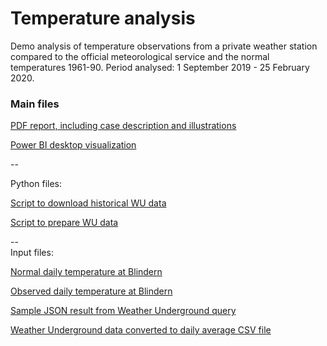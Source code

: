 # Temperature analysis
 
Demo analysis of temperature observations from a private weather station compared to the official meteorological service and the normal temperatures 1961-90. Period analysed: 1 September 2019 - 25 February 2020.




### Main files 

[PDF report, including case description and illustrations](Report_temperature_analysis.pdf)

[Power BI desktop visualization](Temp_analysis.pbix)

  


--  

Python files:

[Script to download historical WU data](WU_downloader.py)

[Script to prepare WU data](WU_prepare.py)


--  
Input files:

[Normal daily temperature at Blindern](Døgnnormal_Blindern.txt)

[Observed daily temperature at Blindern](Døgnverdier_Blindern_190820-200225.txt)

[Sample JSON result from Weather Underground query](WUdata-20200215.json)

[Weather Underground data converted to daily average CSV file](Galgeberg2.csv)
